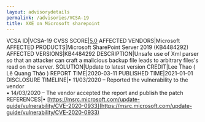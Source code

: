```yaml
---
layout: advisorydetails
permalink: /advisories/VCSA-19
title: XXE on Microsoft sharepoint
---
```

VCSA ID|VCSA-19
CVSS SCORE|[5.0](https://nvd.nist.gov/vuln-metrics/cvss/v3-calculator?calculator&version=3.0&vector=(AV:N/AC:L/PR:N/UI:N/S:U/C:N/I:H/A:N))
AFFECTED VENDORS|Microsoft
AFFECTED PRODUCTS|Microsoft SharePoint Server 2019 (KB4484292)
AFFECTED VERSIONS|KB4484292
DESCRIPTION|Unsafe use of Xml parser so that an attacker can craft a malicious backup file leads to arbitrary files's read on the server.
SOLUTION|Update to latest version
CREDIT|Lee Thao ( Lê Quang Thảo )
REPORT TIME|2020-03-11
PUBLISHED TIME|2021-01-01
DISCLOSURE TIMELINE|&#8226; 11/03/2020 – Reported the vulnerability to the vendor<br>&#8226; 14/03/2020 – The vendor accepted the report and publish the patch
REFERENCES|&#8226; [https://msrc.microsoft.com/update-guide/vulnerability/CVE-2020-0933](https://msrc.microsoft.com/update-guide/vulnerability/CVE-2020-0933)
